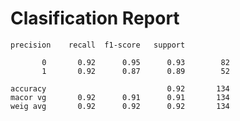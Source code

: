 # Clasification Report

    precision    recall  f1-score   support

           0       0.92      0.95      0.93        82
           1       0.92      0.87      0.89        52

    accuracy                           0.92       134
    macor vg       0.92      0.91      0.91       134
    weig avg       0.92      0.92      0.92       134

